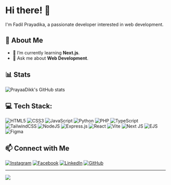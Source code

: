 # Hi there! 👋  
I'm Fadil Prayadika, a passionate developer interested in web development.

## 🚀 About Me
- 🌱 I’m currently learning **Next.js**.
- 💬 Ask me about **Web Development**.

## 📊 Stats
![PrayaaDikk's GitHub stats](https://github-readme-stats.vercel.app/api?username=prayaadikk&show=reviews&show_icons=true&theme=dark)

## 💻 Tech Stack:
![HTML5](https://img.shields.io/badge/html5-%23E34F26.svg?style=for-the-badge&logo=html5&logoColor=white) ![CSS3](https://img.shields.io/badge/css3-%231572B6.svg?style=for-the-badge&logo=css3&logoColor=white) ![JavaScript](https://img.shields.io/badge/javascript-%23323330.svg?style=for-the-badge&logo=javascript&logoColor=%23F7DF1E) ![Python](https://img.shields.io/badge/python-3670A0?style=for-the-badge&logo=python&logoColor=ffdd54) ![PHP](https://img.shields.io/badge/php-%23777BB4.svg?style=for-the-badge&logo=php&logoColor=white) ![TypeScript](https://img.shields.io/badge/typescript-%23007ACC.svg?style=for-the-badge&logo=typescript&logoColor=white) ![TailwindCSS](https://img.shields.io/badge/tailwindcss-%2338B2AC.svg?style=for-the-badge&logo=tailwind-css&logoColor=white) ![NodeJS](https://img.shields.io/badge/node.js-6DA55F?style=for-the-badge&logo=node.js&logoColor=white) ![Express.js](https://img.shields.io/badge/express.js-%23404d59.svg?style=for-the-badge&logo=express&logoColor=%2361DAFB) ![React](https://img.shields.io/badge/react-%2320232a.svg?style=for-the-badge&logo=react&logoColor=%2361DAFB) ![Vite](https://img.shields.io/badge/vite-%23646CFF.svg?style=for-the-badge&logo=vite&logoColor=white) ![Next JS](https://img.shields.io/badge/Next-black?style=for-the-badge&logo=next.js&logoColor=white) ![EJS](https://img.shields.io/badge/ejs-%23B4CA65.svg?style=for-the-badge&logo=ejs&logoColor=black) ![Figma](https://img.shields.io/badge/figma-%23F24E1E.svg?style=for-the-badge&logo=figma&logoColor=white)

## 📫 Connect with Me
[![Instagram](https://img.shields.io/badge/Instagram-Profile-pink?style=flat&logo=instagram)](https://www.instagram.com/prayadikaa)
[![Facebook](https://img.shields.io/badge/Facebook-Profile-blue?style=flat&logo=facebook)](https://www.facebook.com/fadil.prayadika)
[![LinkedIn](https://img.shields.io/badge/LinkedIn-Profile-blue?style=flat&logo=linkedin)](https://www.linkedin.com/in/fadil-prayadika-9852272a1/)
[![GitHub](https://img.shields.io/badge/GitHub-Profile-black?style=flat&logo=github)](https://github.com/PrayaaDikk)

---
[![](https://visitcount.itsvg.in/api?id=PrayaaDikk&icon=0&color=0)](https://visitcount.itsvg.in)
